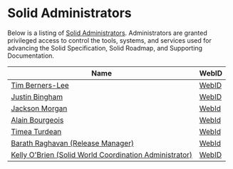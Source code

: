 # Solid Administrators

Below is a listing of [Solid Administrators](README.md#administration). Administrators are granted privileged access to control the tools, systems, and services used for advancing the Solid Specification, Solid Roadmap, and Supporting Documentation.

| Name      | WebID      |
| --------- | ---------- |
| [Tim Berners-Lee](https://github.com/timbl) | [WebID](https://www.w3.org/People/Berners-Lee/card#i) |
| [Justin Bingham](https://github.com/justinwb) | [WebID](https://justin.inrupt.net/profile/card#me) | 
| [Jackson Morgan](https://github.com/jaxoncreed) | [WebId](https://jackson.solidcommunity.net/profile/card#me) |
| [Alain Bourgeois](https://github.com/bourgeoa) | [WebId](https://bourgeoa.solidcommunity.net/profile/card#me) |
| [Timea Turdean](https://github.com/theRealImy) | [WebId](https://timea.solidcommunity.net/profile/card#me) |
| [Barath Raghavan (Release Manager)](https://github.com/barath) | [WebId](https://barath.solidcommunity.net/profile/card#me) |
| [Kelly O'Brien (Solid World Coordination Administrator)](https://github.com/InruptKelly) | [WebID](https://kellyo.inrupt.net/profile/card#me) |

